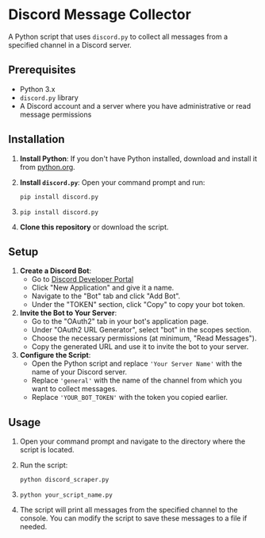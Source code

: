 # Discord Message Collector

A Python script that uses `discord.py` to collect all messages from a specified channel in a Discord server.

## Prerequisites

- Python 3.x
- `discord.py` library
- A Discord account and a server where you have administrative or read message permissions

## Installation

1. **Install Python**: If you don't have Python installed, download and install it from [python.org](https://www.python.org/).
2. **Install `discord.py`**: Open your command prompt and run:
    
    ```
    pip install discord.py
    ```
    
3. `pip install discord.py`
4. **Clone this repository** or download the script.

## Setup

1. **Create a Discord Bot**:
    - Go to [Discord Developer Portal](https://discord.com/developers/applications)
    - Click "New Application" and give it a name.
    - Navigate to the "Bot" tab and click "Add Bot".
    - Under the "TOKEN" section, click "Copy" to copy your bot token.
2. **Invite the Bot to Your Server**:
    - Go to the "OAuth2" tab in your bot's application page.
    - Under "OAuth2 URL Generator", select "bot" in the scopes section.
    - Choose the necessary permissions (at minimum, "Read Messages").
    - Copy the generated URL and use it to invite the bot to your server.
3. **Configure the Script**:
    - Open the Python script and replace `'Your Server Name'` with the name of your Discord server.
    - Replace `'general'` with the name of the channel from which you want to collect messages.
    - Replace `'YOUR_BOT_TOKEN'` with the token you copied earlier.

## Usage

1. Open your command prompt and navigate to the directory where the script is located.
2. Run the script:
    
    ```
    python discord_scraper.py
    ```
    
3. `python your_script_name.py`
4. The script will print all messages from the specified channel to the console. You can modify the script to save these messages to a file if needed.
